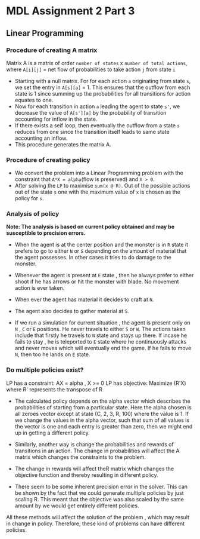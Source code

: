 # MDL Assignment 2 Part 3
## Linear Programming

### Procedure of creating A matrix
Matrix A is a matrix of order `number of states` x `number of total actions`, where `A[i][j]` = net flow of probabilities to take action `j` from state `i`
* Starting with a null matrix. For for each action `a` originating from state `s`, we set the entry in `A[s][a]` = 1. This ensures that the outflow from each state is 1 since summing up the probabilities for all transitions for action equates to one.
* Now for each transition in action `a` leading the agent to state `s'`, we decrease the value of `A[s'][a]` by the probability of transition accounting for inflow in the state.
* If there exists a self loop, then eventually the outflow from a state `s` reduces from one since the transition itself leads to same state accounting an inflow.
* This procedure generates the matrix A.

### Procedure of creating policy
* We convert the problem into a Linear Programming problem with the constraint that `A*X = alpha`(flow is preserved) and `X > 0`. 
* After solving the `LP` to maximise `sum(x @ R)`. Out of the possible actions out of the state `s` one with the maximum value of `x` is chosen as the policy for `s`.

### Analysis of policy
**Note: The analysis is based on current policy obtained and may be susceptible to precision errors.**

* When the agent is at the center position and the monster is in `R` state it prefers to go to either `N` or `S` depending on the amount of material that the agent possesses. In other cases it tries to do damage to the monster.

* Whenever the agent is present at `E` state , then he always prefer to either shoot if he has arrows or hit the monster with blade. No movement action is ever taken.

* When ever the agent has material it decides to craft at `N`.

* The agent also decides to gather material at `S`.

* If we run a simulation for current situation , the agent is present only on `N` , `C` or `E` positions. He never travels to either `S` or `W`. The actions taken include that firstly he travels to `N` state and stays up there. If incase he fails to stay , he is teleported to `E` state where he continuously attacks and never moves which will eventually end the game. If he fails to move `N`, then too he lands on `E` state.

### Do multiple policies exist?

LP has a constraint: AX = alpha , X >= 0
LP has objective: Maximize (R'X) where R' represents the transpose of R

* The calculated policy depends on the alpha vector which describes the probabilities of starting from a particular state.
Here the alpha chosen is all zeroes vector except at state (C, 2, 3, R, 100) where the value is 1.
If we change the values in the alpha vector, such that sum of all values is the vector is one and each entry is greater than zero, then we might end up in getting a different policy.

* Similarly, another way is change the probabilities and rewards of transitions in an action. The change in probabilities will affect the A matrix which changes the constraints to the problem. 
* The change in rewards will affect theR matrix which changes the objective function and thereby resulting in different policy.
* There seem to be some inherent precision error in the solver. This can be shown by the fact that we could generate multiple policies by just scaling R. This meant that the objective was also scaled by the same amount by we would get entirely different policies.

All these methods will affect the solution of the problem , which may result in change in policy. Therefore, these kind of problems can have different policies.